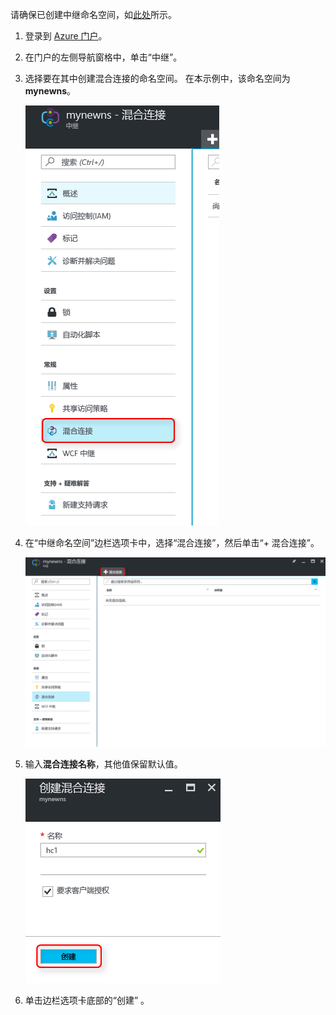 请确保已创建中继命名空间，如[此处][namespace-how-to]所示。

1. 登录到 [Azure 门户](https://portal.azure.com)。
2. 在门户的左侧导航窗格中，单击“中继”。
3. 选择要在其中创建混合连接的命名空间。 在本示例中，该命名空间为 **mynewns**。
   
    ![创建混合连接](./media/relay-create-hybrid-connection-portal/create-hc-1.png)
4. 在“中继命名空间”边栏选项卡中，选择“混合连接”，然后单击“+ 混合连接”。
   
    ![选择混合连接](./media/relay-create-hybrid-connection-portal/create-hc-2.png)
5. 输入**混合连接名称**，其他值保留默认值。
   
    ![选择“新建”](./media/relay-create-hybrid-connection-portal/create-hc-3.png)
6. 单击边栏选项卡底部的“创建” 。

[namespace-how-to]: ../articles/service-bus-relay/relay-create-namespace-portal.md 

<!--HONumber=Feb17_HO1-->


